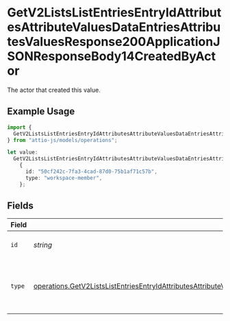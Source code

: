 # GetV2ListsListEntriesEntryIdAttributesAttributeValuesDataEntriesAttributesValuesResponse200ApplicationJSONResponseBody14CreatedByActor

The actor that created this value.

## Example Usage

```typescript
import {
  GetV2ListsListEntriesEntryIdAttributesAttributeValuesDataEntriesAttributesValuesResponse200ApplicationJSONResponseBody14CreatedByActor,
} from "attio-js/models/operations";

let value:
  GetV2ListsListEntriesEntryIdAttributesAttributeValuesDataEntriesAttributesValuesResponse200ApplicationJSONResponseBody14CreatedByActor =
    {
      id: "50cf242c-7fa3-4cad-87d0-75b1af71c57b",
      type: "workspace-member",
    };
```

## Fields

| Field                                                                                                                                                                                                                                                                                              | Type                                                                                                                                                                                                                                                                                               | Required                                                                                                                                                                                                                                                                                           | Description                                                                                                                                                                                                                                                                                        |
| -------------------------------------------------------------------------------------------------------------------------------------------------------------------------------------------------------------------------------------------------------------------------------------------------- | -------------------------------------------------------------------------------------------------------------------------------------------------------------------------------------------------------------------------------------------------------------------------------------------------- | -------------------------------------------------------------------------------------------------------------------------------------------------------------------------------------------------------------------------------------------------------------------------------------------------- | -------------------------------------------------------------------------------------------------------------------------------------------------------------------------------------------------------------------------------------------------------------------------------------------------- |
| `id`                                                                                                                                                                                                                                                                                               | *string*                                                                                                                                                                                                                                                                                           | :heavy_minus_sign:                                                                                                                                                                                                                                                                                 | An ID to identify the actor.                                                                                                                                                                                                                                                                       |
| `type`                                                                                                                                                                                                                                                                                             | [operations.GetV2ListsListEntriesEntryIdAttributesAttributeValuesDataEntriesAttributesValuesResponse200ApplicationJSONResponseBody14Type](../../models/operations/getv2listslistentriesentryidattributesattributevaluesdataentriesattributesvaluesresponse200applicationjsonresponsebody14type.md) | :heavy_minus_sign:                                                                                                                                                                                                                                                                                 | The type of actor. [Read more information on actor types here](/docs/actors).                                                                                                                                                                                                                      |
